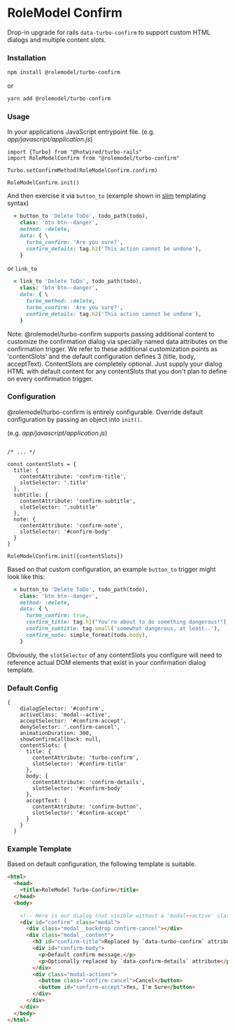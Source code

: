 # RoleModel Confirm

Drop-in upgrade for rails `data-turbo-confirm` to support custom HTML dialogs and multiple content _slots_.

### Installation

```Bash
npm install @rolemodel/turbo-confirm
```

or

```Bash
yarn add @rolemodel/turbo-confirm
```

### Usage

In your applications JavaScript entrypoint file. (e.g.  _app/javascript/application.js_)

```JS
import {Turbo} from "@hotwired/turbo-rails"
import RoleModelConfirm from "@rolemodel/turbo-confirm"

Turbo.setConfirmMethod(RoleModelConfirm.confirm)

RoleModelConfirm.init()
```

And then exercise it via `button_to` (example shown in [slim](https://github.com/slim-template/slim) templating syntax)

```RUBY
  = button_to 'Delete ToDo', todo_path(todo),
    class: 'btn btn--danger',
    method: :delete,
    data: { \
      turbo_confirm: 'Are you sure?',
      confirm_details: tag.h2('This action cannot be undone'),
    }
```

or `link_to`

```RUBY
  = link_to 'Delete ToDo', todo_path(todo),
    class: 'btn btn--danger',
    data: { \
      turbo_method: :delete,
      turbo_confirm: 'Are you sure?',
      confirm_details: tag.h2('This action cannot be undone'),
    }
```

Note: @rolemodel/turbo-confirm supports passing additional content to customize the confirmation dialog via specially named data attributes on the confirmation trigger.  We refer to these additional customization points as 'contentSlots' and the default configuration defines 3 (title, body, acceptText).  ContentSlots are completely optional.  Just supply your dialog HTML with default content for any contentSlots that you don't plan to define on every confirmation trigger.

### Configuration

@rolemodel/turbo-confirm is entirely configurable.  Override default configuration by passing an object into `init()`.

(e.g.  _app/javascript/application.js_)

```JS

/* ... */

const contentSlots = {
  title: {
    contentAttribute: 'confirm-title',
    slotSelector: '.title'
  },
  subtitle: {
    contentAttribute: 'confirm-subtitle',
    slotSelector: '.subtitle'
  },
  note: {
    contentAttribute: 'confirm-note',
    slotSelector: '#confirm-body'
  }
}

RoleModelConfirm.init({contentSlots})
```

Based on that custom configuration, an example `button_to` trigger might look like this:

```RUBY
  = button_to 'Delete ToDo', todo_path(todo),
    class: 'btn btn--danger',
    method: :delete,
    data: { \
      turbo_confirm: true,
      confirm_title: tag.h1("You're about to do something dangerous!"),
      confirm_subtitle: tag.small('somewhat dangerous, at least..'),
      confirm_note: simple_format(todo.body),
    }
```

Obviously, the `slotSelector` of any contentSlots you configure will need to reference actual DOM elements that exist in your confirmation dialog template.

### Default Config

```JS
{
    dialogSelector: '#confirm',
    activeClass: 'modal--active',
    acceptSelector: '#confirm-accept',
    denySelector: '.confirm-cancel',
    animationDuration: 300,
    showConfirmCallback: null,
    contentSlots: {
      title: {
        contentAttribute: 'turbo-confirm',
        slotSelector: '#confirm-title'
      },
      body: {
        contentAttribute: 'confirm-details',
        slotSelector: '#confirm-body'
      },
      acceptText: {
        contentAttribute: 'confirm-button',
        slotSelector: '#confirm-accept'
      }
    }
  }
```

### Example Template

Based on default configuration, the following template is suitable.

```HTML
<html>
  <head>
    <title>RoleModel Turbo-Confirm</title>
  </head>
  <body>

    <!-- Here is our dialog (not visible without a 'modal--active' class) -->
    <div id="confirm" class="modal">
      <div class="modal__backdrop confirm-cancel"></div>
      <div class="modal__content">
        <h3 id="confirm-title">Replaced by `data-turbo-confirm` attribute</h3>
        <div id="confirm-body">
          <p>Default confirm message.</p>
          <p>Optionally replaced by `data-confirm-details` attribute</p>
        </div>
        <div class="modal-actions">
          <button class="confirm-cancel">Cancel</button>
          <button id="confirm-accept">Yes, I'm Sure</button>
        </div>
      </div>
    </div>
  </body>
</html>
```